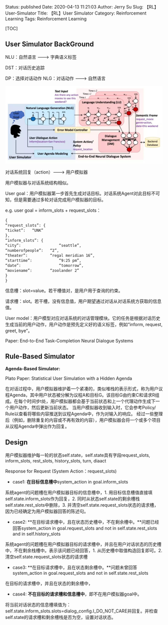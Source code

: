 Status: published
Date: 2020-04-13 11:21:03
Author: Jerry Su
Slug: 【RL】User-Simulator
Title: 【RL】User Simulator
Category: Reinforcement Learning
Tags: Reinforcement Learning 

[TOC]

## User Simulator BackGround

NLU：自然语言 ---> 字典语义标签

DST：对话历史追踪

DP：选择对话动作
NLG：对话动作 ---> 自然语言

![Simulator](../images/RL/simulator.jpg)

对话系统回复（action）---> 用户模拟器

用户模拟器与对话系统结构相似。

User goal：用户模拟器第一步首先生成对话目标。对话系统Agent对此目标不可知，但是需要通过多轮对话完成用户模拟器的目标。

e.g.  user goal = inform_slots + request_slots：

```
{ 
“request_slots”: { 
“ticket”: 	“UNK”
},
“inform_slots”: { 
“city”: 				“seattle”, 
“numberofpeople”: 	“2”, 
“theater”: 			“regal meridian 16”, 
“starttime”: 			“9:25 pm”, 
“date”: 				“tomorrow”, 
“moviename”: 		“zoolander 2”
}
}
```
信息槽：slot=value。若干槽值对，是用户用于查询的约束。

请求槽：slot。若干槽，没有信息值，用户期望通过对话从对话系统方获取的信息值。

User model：用户模型对应对话系统的对话管理模块。它的任务是根据对话历史生成当前的用户动作，用户动作是预先定义好的语义标签，例如“inform, request, greet, bye”。

Paper: End-to-End Task-Completion Neural Dialogue Systems

## Rule-Based Simulator

**Agenda-Based Simulator:**

Plato Paper: Statistical User Simulation with a Hidden Agenda

在对话过程中，用户模拟器维护着一个紧凑的，类似堆栈的表示形式，称为用户议程Agenda，其中用户状态被分解为议程A和目标G。该目标G由约束C和请求R组成。在每个时间步t处，用户模拟器都会基于当前状态和上一个代理动作生成下一个用户动作，然后更新当前状态。
当用户模拟器收到输入时，它会参考Policy/ Rule以查看将哪些内容推送到议程Agenda中，作为对输入的响应。 经过一些整理后（例如，删除重复的内容或不再有效的内容），用户模拟器会将一个或多个项目从议程Agenda中弹出作为回复。

## Design
用户模拟器维护每一轮的状态self.state，self.state具有字段request_slots, inform_slots, rest_slots, history_slots, turn, diaact

Response for Request (System Action：request_slots) 

- case1: **在目标信息槽中**system_action in goal.inform_slots

系统agent的问题槽在用户模拟器目标的信息槽中，1. 用目标信息槽值直接填self.state.inform_slots作为回复，2. 同时从状态self.state的剩余槽栈self.state.rest_slots中删除，3. 并清空self.state.request_slots状态的请求槽，因为已经确定为用户模拟器回答的陈述句。

- case2: **在目标请求槽中，且在状态历史槽中，不在剩余槽中。**问题已经回答system_action in goal.request_slots and not in self.state.rest_slots and in self.history_slots

系统agent的问题槽在用户模拟器目标的请求槽中，并且在用户对话状态的历史槽中，不在剩余栈槽中。表示该问题已经回答，1. 从历史槽中取值构造回复即可。2. 清空self.state.request_slots状态的请求槽 

- case3: **在目标请求槽中，且在状态剩余槽中。**问题未曾回答system_action in goal.request_slots and not in self.state.rest_slots 

在目标的请求槽中，并且在状态的剩余槽中，

- case4: **不在目标的请求槽和信息槽中**，即不在用户模拟器goal中。

将当前对话状态的信息槽填值为：self.state.inform_slots.slots=dialog_config.I_DO_NOT_CARE并回复。并检查self.state的请求槽和剩余槽栈是否为空，设置对话状态。